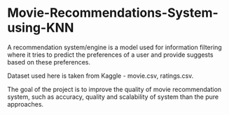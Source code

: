 # Movie-Recommendations-System-using-KNN
A recommendation system/engine is a model used for information filtering where it tries to predict the preferences of a user and provide suggests based on these preferences.

Dataset used here is taken from Kaggle - movie.csv, ratings.csv. 

The goal of the project is to improve the quality of movie recommendation system, such as accuracy, quality and scalability of system than the pure approaches.

